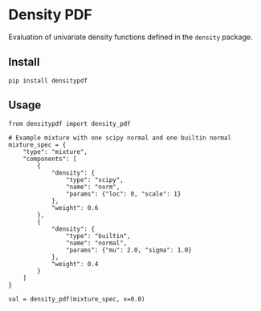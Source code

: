 
# Density PDF 
Evaluation of univariate density functions defined in the `density` package.


## Install

    pip install densitypdf 


## Usage 

    from densitypdf import density_pdf

    # Example mixture with one scipy normal and one builtin normal
    mixture_spec = {
        "type": "mixture",
        "components": [
            {
                "density": {
                    "type": "scipy",
                    "name": "norm",
                    "params": {"loc": 0, "scale": 1}
                },
                "weight": 0.6
            },
            {
                "density": {
                    "type": "builtin",
                    "name": "normal",
                    "params": {"mu": 2.0, "sigma": 1.0}
                },
                "weight": 0.4
            }
        ]
    }

    val = density_pdf(mixture_spec, x=0.0)

